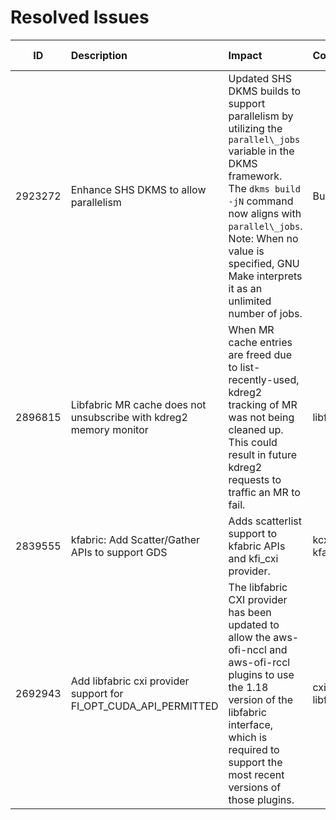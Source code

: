 
# Resolved Issues
|ID|Description|Impact|Component|Affected Version/s|
|:--:|:---------|:---------|:----|:----|
|2923272|Enhance SHS DKMS to allow parallelism|Updated SHS DKMS builds to support parallelism by utilizing the `parallel\_jobs` variable in the DKMS framework. The `dkms build -jN` command now aligns with `parallel\_jobs`. Note: When no value is specified, GNU Make interprets it as an unlimited number of jobs.|Build|SHS v11.0.2|
|2896815|Libfabric MR cache does not unsubscribe with kdreg2 memory monitor|When MR cache entries are freed due to list-recently-used, kdreg2 tracking of MR was not being cleaned up. This could result in future kdreg2 requests to traffic an MR to fail.|libfabric|SHS v11.0.2|
|2839555|kfabric: Add Scatter/Gather APIs to support GDS|Adds scatterlist support to kfabric APIs and kfi\_cxi provider.|kcxiprov<br>  kfabric|SHS v11.0.2|
|2692943|Add libfabric cxi provider support for FI\_OPT\_CUDA\_API\_PERMITTED|The libfabric CXI provider has been updated to allow the aws-ofi-nccl and aws-ofi-rccl plugins to use the 1.18 version of the libfabric interface, which is required to support the most recent versions of those plugins.|cxiprov<br>  libfabric|SHS v11.1.0|
